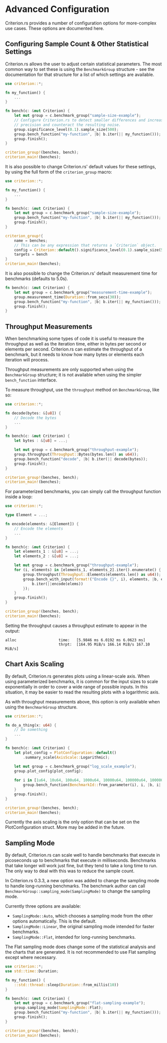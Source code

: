 # Advanced Configuration

Criterion.rs provides a number of configuration options for more-complex use cases. These options are documented here.

## Configuring Sample Count & Other Statistical Settings

Criterion.rs allows the user to adjust certain statistical parameters. The most common way to set
these is using the `BenchmarkGroup` structure - see the documentation for that structure for a list
of which settings are available.

```rust
use criterion::*;

fn my_function() {
    ...
}

fn bench(c: &mut Criterion) {
    let mut group = c.benchmark_group("sample-size-example");
    // Configure Criterion.rs to detect smaller differences and increase sample size to improve
    // precision and counteract the resulting noise.
    group.significance_level(0.1).sample_size(500);
    group.bench_function("my-function", |b| b.iter(|| my_function()));
    group.finish();
}

criterion_group!(benches, bench);
criterion_main!(benches);
```

It is also possible to change Criterion.rs' default values for these settings, by using the full
form of the `criterion_group` macro:

```rust
use criterion::*;

fn my_function() {
    ...
}

fn bench(c: &mut Criterion) {
    let mut group = c.benchmark_group("sample-size-example");
    group.bench_function("my-function", |b| b.iter(|| my_function()));
    group.finish();
}

criterion_group!{
    name = benches;
    // This can be any expression that returns a `Criterion` object.
    config = Criterion::default().significance_level(0.1).sample_size(500);
    targets = bench
}
criterion_main!(benches);
```

It is also possible to change the Criterion.rs' default measurement time for benchmarks (defaults to 5.0s).

```rust
fn bench(c: &mut Criterion) {
    let mut group = c.benchmark_group("measurement-time-example");
    group.measurement_time(Duration::from_secs(30));
    group.bench_function("my-function", |b| b.iter(|| my_function()));
    group.finish();
}

```

## Throughput Measurements

When benchmarking some types of code it is useful to measure the throughput as well as the iteration time, either in bytes per second or elements per second. Criterion.rs can estimate the throughput of a benchmark, but it needs to know how many bytes or elements each iteration will process.

Throughput measurements are only supported when using the `BenchmarkGroup` structure; it is not available when using the simpler `bench_function` interface.

To measure throughput, use the `throughput` method on `BenchmarkGroup`, like so:

```rust
use criterion::*;

fn decode(bytes: &[u8]) {
    // Decode the bytes
    ...
}

fn bench(c: &mut Criterion) {
    let bytes : &[u8] = ...;

    let mut group = c.benchmark_group("throughput-example");
    group.throughput(Throughput::Bytes(bytes.len() as u64));
    group.bench_function("decode", |b| b.iter(|| decode(bytes));
    group.finish();
}

criterion_group!(benches, bench);
criterion_main!(benches);
```

For parameterized benchmarks, you can simply call the throughput function inside a loop:

```rust
use criterion::*;

type Element = ...;

fn encode(elements: &[Element]) {
    // Encode the elements
    ...
}

fn bench(c: &mut Criterion) {
    let elements_1 : &[u8] = ...;
    let elements_2 : &[u8] = ...;

    let mut group = c.benchmark_group("throughput-example");
    for (i, elements) in [elements_1, elements_2].iter().enumerate() {
        group.throughput(Throughput::Elements(elements.len() as u64));
        group.bench_with_input(format!("Encode {}", i), elements, |b, elems| {
            b.iter(||encode(elems))
        });
    }
    group.finish();
}

criterion_group!(benches, bench);
criterion_main!(benches);
```

Setting the throughput causes a throughput estimate to appear in the output:

```
alloc                   time:   [5.9846 ms 6.0192 ms 6.0623 ms]
                        thrpt:  [164.95 MiB/s 166.14 MiB/s 167.10 MiB/s]  
```

## Chart Axis Scaling

By default, Criterion.rs generates plots using a linear-scale axis. When using parameterized benchmarks, it is common for the input sizes to scale exponentially in order to cover a wide range of possible inputs. In this situation, it may be easier to read the resulting plots with a logarithmic axis.

As with throughput measurements above, this option is only available when using the `BenchmarkGroup` structure.

```rust
use criterion::*;

fn do_a_thing(x: u64) {
    // Do something
    ...
}

fn bench(c: &mut Criterion) {
    let plot_config = PlotConfiguration::default()
        .summary_scale(AxisScale::Logarithmic);

    let mut group = c.benchmark_group("log_scale_example");
    group.plot_config(plot_config);
    
    for i in [1u64, 10u64, 100u64, 1000u64, 10000u64, 100000u64, 1000000u64].iter() {
        group.bench_function(BenchmarkId::from_parameter(i), i, |b, i| b.iter(|| do_a_thing(i)));
    }
    group.finish();
}

criterion_group!(benches, bench);
criterion_main!(benches);
```

Currently the axis scaling is the only option that can be set on the 
PlotConfiguration struct. More may be added in the future.

## Sampling Mode

By default, Criterion.rs can scale well to handle benchmarks that execute in picoseconds up to
benchmarks that execute in milliseconds. Benchmarks that take longer will work just fine, but they
tend to take a long time to run. The only way to deal with this was to reduce the sample count.

In Criterion.rs 0.3.3, a new option was added to change the sampling mode to handle long-running
benchmarks. The benchmark author can call `BenchmarkGroup::sampling_mode(SamplingMode)` to change
the sampling mode.

Currently three options are available:
* `SamplingMode::Auto`, which chooses a sampling mode from the other options automatically. This is the default.
* `SamplingMode::Linear`, the original sampling mode intended for faster benchmarks.
* `SamplingMode::Flat`, intended for long-running benchmarks.

The Flat sampling mode does change some of the statistical analysis and the charts that are 
generated. It is not recommended to use Flat sampling except where necessary.

```rust
use criterion::*;
use std::time::Duration;

fn my_function() {
    ::std::thread::sleep(Duration::from_millis(10))
}

fn bench(c: &mut Criterion) {
    let mut group = c.benchmark_group("flat-sampling-example");
    group.sampling_mode(SamplingMode::Flat);
    group.bench_function("my-function", |b| b.iter(|| my_function()));
    group.finish();
}

criterion_group!(benches, bench);
criterion_main!(benches);
```
